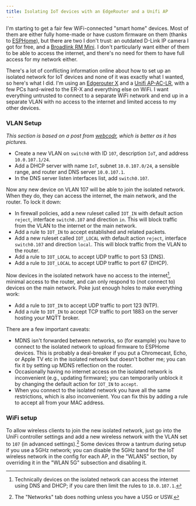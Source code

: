 ```yaml
---
title: Isolating IoT devices with an EdgeRouter and a Unifi AP
---
```

I'm starting to get a fair few WiFi-connected "smart home" devices.
Most of them are either fully home-made or have custom firmware on them (thanks to [ESPHome](http://esphome.io)), but there are two I don't trust: an outdated D-Link IP camera I got for free, and a [Broadlink RM Mini](http://s.click.aliexpress.com/e/cD6HjWy0
).
I don't particularly want either of them to be able to access the internet, and there's no need for them to have full access for my network either.

There's a lot of conflicting information online about how to set up an isolated network for IoT devices and none of it was exactly what I wanted, so here's what I did.
I'm using an [Edgerouter X](https://www.ascent.co.nz/productspecification.aspx?itemID=435201) and a [Unifi AP-AC-LR](https://www.ascent.co.nz/productspecification.aspx?itemID=437330), with a few PCs hard-wired to the ER-X and everything else on WiFi.
I want everything untrusted to connect to a separate WiFi network and end up in a separate VLAN with no access to the internet and limited access to my other devices.


### VLAN Setup
_This section is based on a post from [webcodr](https://webcodr.io/2018/02/edgerouter-vlan-isolation/), which is better as it has pictures._

* Create a new VLAN on `switch0` with ID `107`, description `IoT`, and address `10.0.107.1/24`.
* Add a DHCP server with name `IoT`, subnet `10.0.107.0/24`, a sensible range, and router and DNS server `10.0.107.1`.
* In the DNS server listen interfaces list, add `switch0.107`.

Now any new device on VLAN 107 will be able to join the isolated network.
When they do, they can access the internet, the main network, and the router.
To lock it down:

* In firewall policies, add a new ruleset called `IOT_IN` with default action `reject`, interface `switch0.107` and direction `in`.  This will block traffic from the VLAN to the internet or the main network.
* Add a rule to `IOT_IN` to accept established and related packets.
* Add a new ruleset called `IOT_LOCAL` with default action `reject`, interface `switch0.107` and direction `local`.  This will block traffic from the VLAN to the router.
* Add a rule to `IOT_LOCAL` to accept UDP traffic to port 53 (DNS).
* Add a rule to `IOT_LOCAL` to accept UDP traffic to port 67 (DHCP).

Now devices in the isolated network have no access to the internet[^1], minimal access to the router, and can only respond to (not connect to) devices on the main network.
Poke just enough holes to make everything work:
* Add a rule to `IOT_IN` to accept UDP traffic to port 123 (NTP).
* Add a rule to `IOT_IN` to accept TCP traffic to port 1883 on the server hosting your MQTT broker.

There are a few important caveats:

* MDNS isn't forwarded between networks, so (for example) you have to connect to the isolated network to upload firmware to ESPHome devices.  This is probably a deal-breaker if you put a Chromecast, Echo, or Apple TV etc in the isolated network but doesn't bother me; you can fix it by setting up MDNS reflection on the router.
* Occasionally having no internet access on the isolated network is inconvenient (e.g., updating firmware); you can temporarily unblock it by changing the default action for `IOT_IN` to `accept`.
* When you connect to the isolated network you have all the same restrictions, which is also inconvenient.  You can fix this by adding a rule to accept all from your MAC address.


### WiFi setup
To allow wireless clients to join the new isolated network, just go into the UniFi controller settings and add a new wireless network with the VLAN set to `107` (in advanced settings).[^2]
Some devices throw a tantrum during setup if you use a 5GHz network; you can disable the 5GHz band for the IoT wireless network in the config for each AP, in the "WLANS" section, by overriding it in the "WLAN 5G" subsection and disabling it.


[^1]: Technically devices on the isolated network can access the internet using DNS and DHCP; if you care then limit the rules to `10.0.107.1`.
[^2]: The "Networks" tab does nothing unless you have a USG or USW.
